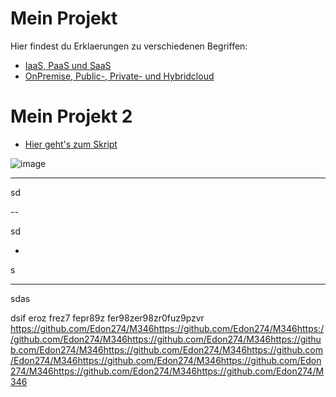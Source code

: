 # Mein Projekt

Hier findest du Erklaerungen zu verschiedenen Begriffen:

- [IaaS, PaaS und SaaS](*iaas-paas-saas.md)
- [OnPremise, Public-, Private- und Hybridcloud](onpremise-public-private-hybridcloud.md)

# Mein Projekt 2
- [Hier geht's zum Skript](Skript.md)

![image](https://github.com/user-attachments/assets/99d9ce56-e718-4f0a-9c59-75bdd8612d6d)

---

sd

--

sd

-
s

----

sdas



dsif eroz frez7 fepr89z fer98zer98zr0fuz9pzvr
https://github.com/Edon274/M346https://github.com/Edon274/M346https://github.com/Edon274/M346https://github.com/Edon274/M346https://github.com/Edon274/M346https://github.com/Edon274/M346https://github.com/Edon274/M346https://github.com/Edon274/M346https://github.com/Edon274/M346https://github.com/Edon274/M346https://github.com/Edon274/M346
